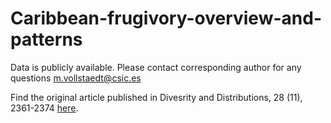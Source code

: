 # Caribbean-frugivory-overview-and-patterns

Data is publicly available. Please contact corresponding author for any questions
m.vollstaedt@csic.es

Find the original article published in Divesrity and Distributions, 28 (11), 2361-2374 [here](https://doi.org/10.1111/ddi.13636).
